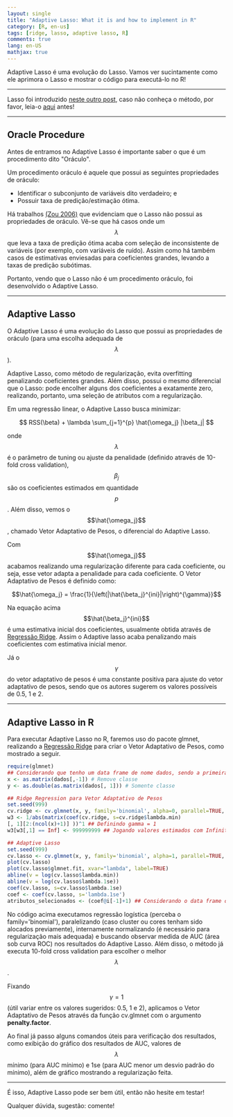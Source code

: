 ```yaml
---
layout: single
title: "Adaptive Lasso: What it is and how to implement in R"
category: [R, en-us]
tags: [ridge, lasso, adaptive lasso, R]
comments: true
lang: en-US
mathjax: true
---
```


Adaptive Lasso é uma evolução do Lasso. Vamos ver sucintamente como ele aprimora o Lasso e mostrar o código para executá-lo no R!

---

Lasso foi introduzido <a href='http://ricardoscr.github.io/como-usar-ridge-e-lasso-no-r.html'>neste outro post</a>, caso não conheça o método, por favor, leia-o <a href='http://ricardoscr.github.io/como-usar-ridge-e-lasso-no-r.html'>aqui</a> antes!

<script src="https://cdn.mathjax.org/mathjax/latest/MathJax.js?config=TeX-AMS-MML_HTMLorMML" type="text/javascript"></script>

---

## Oracle Procedure

Antes de entramos no Adaptive Lasso é importante saber o que é um procedimento dito "Oráculo".

Um procedimento oráculo é aquele que possui as seguintes propriedades de oráculo:

- Identificar o subconjunto de variáveis dito verdadeiro; e
- Possuir taxa de predição/estimação ótima.

Há trabalhos <a href='http://www.stat.wisc.edu/~shao/stat992/zou2006.pdf'>(Zou 2006)</a> que evidenciam que o Lasso não possui as propriedades de oráculo. Vê-se que há casos onde um $$\lambda$$ que leva a taxa de predição ótima acaba com seleção de inconsistente de variáveis (por exemplo, com variáveis de ruído). Assim como há também casos de estimativas enviesadas para coeficientes grandes, levando a taxas de predição subótimas.

Portanto, vendo que o Lasso não é um procedimento oráculo, foi desenvolvido o Adaptive Lasso.

---

## Adaptive Lasso

O Adaptive Lasso é uma evolução do Lasso que possui as propriedades de oráculo (para uma escolha adequada de $$\lambda$$).

Adaptive Lasso, como método de regularização, evita overfitting penalizando coeficientes grandes. Além disso, possui o mesmo diferencial que o Lasso: pode encolher alguns dos coeficientes a exatamente zero, realizando, portanto, uma seleção de atributos com a regularização.

Em uma regressão linear, o Adaptive Lasso busca minimizar:

$$ RSS(\beta) + \lambda \sum_{j=1}^{p} \hat{\omega_j} |\beta_j| $$

onde $$\lambda$$ é o parâmetro de tuning ou ajuste da penalidade (definido através de 10-fold cross validation), $$\beta_j$$ são os coeficientes estimados em quantidade $$p$$. Além disso, vemos o $$\hat{\omega_j}$$, chamado Vetor Adaptativo de Pesos, o diferencial do Adaptive Lasso.

Com $$\hat{\omega_j}$$ acabamos realizando uma regularização diferente para cada coeficiente, ou seja, esse vetor adapta a penalidade para cada coeficiente. O Vetor Adaptativo de Pesos é definido como:

$$\hat{\omega_j} = \frac{1}{\left(|\hat{\beta_j}^{ini}|\right)^{\gamma}}$$

Na equação acima $$\hat{\beta_j}^{ini}$$ é uma estimativa inicial dos coeficientes, usualmente obtida através de <a href='http://ricardoscr.github.io/como-usar-ridge-e-lasso-no-r.html'>Regressão Ridge</a>. Assim o Adaptive lasso acaba penalizando mais coeficientes com estimativa inicial menor. 

Já o $$\gamma$$ do vetor adaptativo de pesos é uma constante positiva para ajuste do vetor adaptativo de pesos, sendo que os autores sugerem os valores possíveis de 0.5, 1 e 2.

---

## Adaptive Lasso in R

Para executar Adaptive Lasso no R, faremos uso do pacote glmnet, realizando a <a href='http://ricardoscr.github.io/como-usar-ridge-e-lasso-no-r.html'>Regressão Ridge</a> para criar o Vetor Adaptativo de Pesos, como mostrado a seguir.

```R
require(glmnet)
## Considerando que tenho um data frame de nome dados, sendo a primeira coluna a classe
x <- as.matrix(dados[,-1]) # Remove classe
y <- as.double(as.matrix(dados[, 1])) # Somente classe

## Ridge Regression para Vetor Adaptativo de Pesos
set.seed(999)
cv.ridge <- cv.glmnet(x, y, family='binomial', alpha=0, parallel=TRUE, standardize=TRUE)
w3 <- 1/abs(matrix(coef(cv.ridge, s=cv.ridge$lambda.min)
[, 1][2:(ncol(x)+1)] ))^1 ## Definindo gamma = 1
w3[w3[,1] == Inf] <- 999999999 ## Jogando valores estimados com Infinito para 999999999

## Adaptive Lasso
set.seed(999)
cv.lasso <- cv.glmnet(x, y, family='binomial', alpha=1, parallel=TRUE, standardize=TRUE, type.measure='auc', penalty.factor=w3)
plot(cv.lasso)
plot(cv.lasso$glmnet.fit, xvar="lambda", label=TRUE)
abline(v = log(cv.lasso$lambda.min))
abline(v = log(cv.lasso$lambda.1se))
coef(cv.lasso, s=cv.lasso$lambda.1se)
coef <- coef(cv.lasso, s='lambda.1se')
atributos_selecionados <- (coef@i[-1]+1) ## Considerando o data frame dados como mostrado no início
```

No código acima executamos regressão logística (perceba o family='binomial'), paralelizando (caso cluster ou cores tenham sido alocados previamente), internamente normalizando (é necessário para regularização mais adequada) e buscando observar medida de AUC (área sob curva ROC) nos resultados do Adaptive Lasso. Além disso, o método já executa 10-fold cross validation para escolher o melhor $$\lambda$$.

Fixando $$\gamma = 1$$ (útil variar entre os valores sugeridos: 0.5, 1 e 2), aplicamos o Vetor Adaptativo de Pesos através da função cv.glmnet com o argumento **penalty.factor**.

Ao final já passo alguns comandos úteis para verificação dos resultados, como exibição do gráfico dos resultados de AUC, valores de $$\lambda$$ mínimo (para AUC mínimo) e 1se (para AUC menor um desvio padrão do mínimo), além de gráfico mostrando a regularização feita.

---

É isso, Adaptive Lasso pode ser bem útil, então não hesite em testar!

Qualquer dúvida, sugestão: comente!
